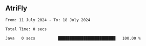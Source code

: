 ## AtriFly

<!--START_SECTION:waka-->

```txt
From: 11 July 2024 - To: 18 July 2024

Total Time: 0 secs

Java   0 secs          █████████████████████████   100.00 %
```

<!--END_SECTION:waka-->

